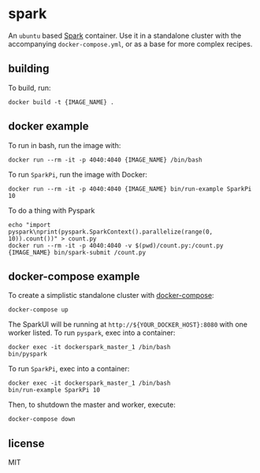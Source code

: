 
# spark

An `ubuntu` based [Spark](http://spark.apache.org) container. Use it in a standalone cluster with the accompanying `docker-compose.yml`, or as a base for more complex recipes.

## building

To build, run:

    docker build -t {IMAGE_NAME} .

## docker example

To run in bash, run the image with:

    docker run --rm -it -p 4040:4040 {IMAGE_NAME} /bin/bash

To run `SparkPi`, run the image with Docker:

    docker run --rm -it -p 4040:4040 {IMAGE_NAME} bin/run-example SparkPi 10

To do a thing with Pyspark

    echo "import pyspark\nprint(pyspark.SparkContext().parallelize(range(0, 10)).count())" > count.py
    docker run --rm -it -p 4040:4040 -v $(pwd)/count.py:/count.py {IMAGE_NAME} bin/spark-submit /count.py

## docker-compose example

To create a simplistic standalone cluster with [docker-compose](http://docs.docker.com/compose):

    docker-compose up

The SparkUI will be running at `http://${YOUR_DOCKER_HOST}:8080` with one worker listed. To run `pyspark`, exec into a container:

    docker exec -it dockerspark_master_1 /bin/bash
    bin/pyspark

To run `SparkPi`, exec into a container:

    docker exec -it dockerspark_master_1 /bin/bash
    bin/run-example SparkPi 10

Then, to shutdown the master and worker, execute:

    docker-compose down

## license

MIT
